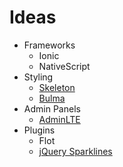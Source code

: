 # Ideas
- Frameworks
    - Ionic
    - NativeScript
- Styling
    - [Skeleton](http://getskeleton.com/)
    - [Bulma](https://bulma.io/)
- Admin Panels
    - [AdminLTE](https://adminlte.io/)
- Plugins
    - Flot
    - [jQuery Sparklines](https://omnipotent.net/jquery.sparkline)